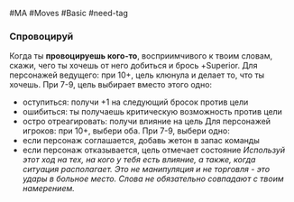 #MA #Moves #Basic #need-tag

### Спровоцируй

Когда ты **провоцируешь кого-то**, восприимчивого к твоим словам, скажи, чего ты хочешь от него добиться и брось +Superior. Для персонажей ведущего: при 10+, цель клюнула и делает то, что ты хочешь. При 7-9, цель выбирает вместо этого одно:
- оступиться: получи +1 на следующий бросок против цели
- ошибиться: ты получаешь критическую возможность против цели
- остро отреагировать: получи влияние на цель
Для персонажей игроков: при 10+, выбери оба. При 7-9, выбери одно:
- если персонаж соглашается, добавь жетон в запас команды
- если персонаж отказывается, цель отмечает состояние
*Используй этот ход на тех, на кого у тебя есть влияние, а также, когда ситуация располагает. Это не манипуляция и не торговля - это удары в больное место. Слова не обязательно совпадают с твоим намерением.*




